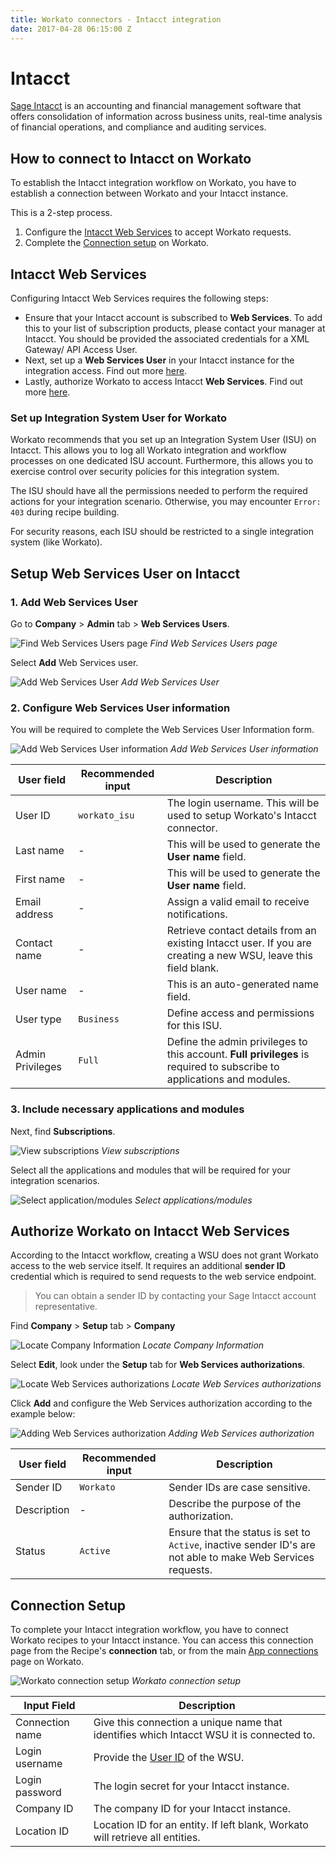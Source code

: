 ```yaml
---
title: Workato connectors - Intacct integration
date: 2017-04-28 06:15:00 Z
---
```


# Intacct
[Sage Intacct](https:sageintacct.com) is an accounting and financial management software that offers consolidation of information across business units, real-time analysis of financial operations, and compliance and auditing services.

## How to connect to Intacct on Workato
To establish the Intacct integration workflow on Workato, you have to establish a connection between Workato and your Intacct instance.

This is a 2-step process.
1. Configure the [Intacct Web Services](#intacct-web-services) to accept Workato requests.
2. Complete the [Connection setup](#connection-setup) on Workato.

## Intacct Web Services
Configuring Intacct Web Services requires the following steps:

- Ensure that your Intacct account is subscribed to **Web Services**. To add this to your list of subscription products, please contact your manager at Intacct. You should be provided the associated credentials for a XML Gateway/ API Access User.
- Next, set up a **Web Services User** in your Intacct instance for the integration access. Find out more [here](#setup-web-services-user-on-intacct).
- Lastly, authorize Workato to access Intacct **Web Services**. Find out more [here](#authorize-workato-on-intacct-web-services).

### Set up Integration System User for Workato
Workato recommends that you set up an Integration System User (ISU) on Intacct. This allows you to log all Workato integration and workflow processes on one dedicated ISU account. Furthermore, this allows you to exercise control over security policies for this integration system.

The ISU should have all the permissions needed to perform the required actions for your integration scenario. Otherwise, you may encounter `Error: 403` during recipe building.

For security reasons, each ISU should be restricted to a single integration system (like Workato).

## Setup Web Services User on Intacct

### 1. Add Web Services User
Go to **Company** > **Admin** tab > **Web Services Users**.

![Find Web Services Users page](~@img/connectors/intacct/find-web-service-user.png)
*Find Web Services Users page*

Select **Add** Web Services user.

![Add Web Services User](~@img/connectors/intacct/add-web-service-user.png)
*Add Web Services User*

### 2. Configure Web Services User information
You will be required to complete the Web Services User Information form.

![Add Web Services User information](~@img/connectors/intacct/web-service-user-information.png)
*Add Web Services User information*

| User field  | Recommended input | Description |
| --- | --- | --- |
| User ID     | `workato_isu` | The login username. This will be used to setup Workato's Intacct connector. |
| Last name   | - | This will be used to generate the **User name** field. |
| First name  | - | This will be used to generate the **User name** field. |
| Email address | - | Assign a valid email to receive notifications. |
| Contact name | - | Retrieve contact details from an existing Intacct user. If you are creating a new WSU, leave this field blank. |
| User name | - | This is an auto-generated name field.
| User type | `Business` | Define access and permissions for this ISU. |
| Admin Privileges | `Full` | Define the admin privileges to this account. **Full privileges** is required to subscribe to applications and modules. |

### 3. Include necessary applications and modules
Next, find **Subscriptions**.

![View subscriptions](~@img/connectors/intacct/view-subscriptions.png)
*View subscriptions*

Select all the applications and modules that will be required for your integration scenarios.

![Select application/modules](~@img/connectors/intacct/select-applications.png)
*Select applications/modules*

## Authorize Workato on Intacct Web Services
According to the Intacct workflow, creating a WSU does not grant Workato access to the web service itself. It requires an additional **sender ID** credential which is required to send requests to the web service endpoint.

> You can obtain a sender ID by contacting your Sage Intacct account representative.

Find **Company** > **Setup** tab > **Company**

![Locate Company Information](~@img/connectors/intacct/view-company-information.png)
*Locate Company Information*

Select **Edit**, look under the **Setup** tab for **Web Services authorizations**.

![Locate Web Services authorizations](~@img/connectors/intacct/view-web-services-authorizations.png)
*Locate Web Services authorizations*

Click **Add** and configure the Web Services authorization according to the example below:

![Adding Web Services authorization](~@img/connectors/intacct/add-web-services-authorization.png)
*Adding Web Services authorization*

| User field  | Recommended input | Description |
| --- | --- | --- |
| Sender ID | `Workato` | Sender IDs are case sensitive. |
| Description | - | Describe the purpose of the authorization.
| Status | `Active` | Ensure that the status is set to `Active`, inactive sender ID's are not able to make Web Services requests. |

## Connection Setup
To complete your Intacct integration workflow, you have to connect Workato recipes to your Intacct instance. You can access this connection page from the Recipe's **connection** tab, or from the main [App connections](https://www.workato.com/connections) page on Workato.

![Workato connection setup](~@img/connectors/intacct/workato-connector-setup.png)
*Workato connection setup*

| Input Field | Description |
| --- | --- |
| Connection name   | Give this connection a unique name that identifies which Intacct WSU it is connected to. |
| Login username | Provide the [User ID](#_2-configure-web-services-user-information) of the WSU. |
| Login password | The login secret for your Intacct instance. |
| Company ID | The company ID for your Intacct instance. |
| Location ID | Location ID for an entity. If left blank, Workato will retrieve all entities. |

